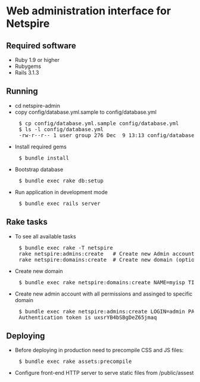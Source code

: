 Web administration interface for Netspire
=========================================

Required software
-----------------

* Ruby 1.9 or higher
* Rubygems
* Rails 3.1.3

Running
-------

* cd netspire-admin
* copy config/database.yml.sample to config/database.yml
<pre>
    $ cp config/database.yml.sample config/database.yml
    $ ls -l config/database.yml
    -rw-r--r-- 1 user group 276 Dec  9 13:13 config/database.yml
</pre>
* Install required gems
<pre>
    $ bundle install
</pre>
* Bootstrap database
<pre>
    $ bundle exec rake db:setup
</pre>
* Run application in development mode
<pre>
    $ bundle exec rails server
</pre>

Rake tasks
----------

* To see all available tasks
<pre>
    $ bundle exec rake -T netspire
    rake netspire:admins:create   # Create new Admin account (options: LOGIN=login, PASSWORD=password, DOMAIN=name).
    rake netspire:domains:create  # Create new domain (options: NAME=name, TITLE=title).
</pre>

* Create new domain
<pre>
    $ bundle exec rake netspire:domains:create NAME=myisp TITLE=MyISP
</pre>
* Create new admin account with all permissions and assinged to specific domain
<pre>
    $ bundle exec rake netspire:admins:create LOGIN=admin PASSWORD=secret DOMAIN=myisp
    Authentication token is uxsrYB4bSBgDeZ65jmaq
</pre>

Deploying
---------

* Before deploying in production need to precompile CSS and JS files:
<pre>
    $ bundle exec rake assets:precompile
</pre>

* Configure front-end HTTP server to serve static files from /public/assest
